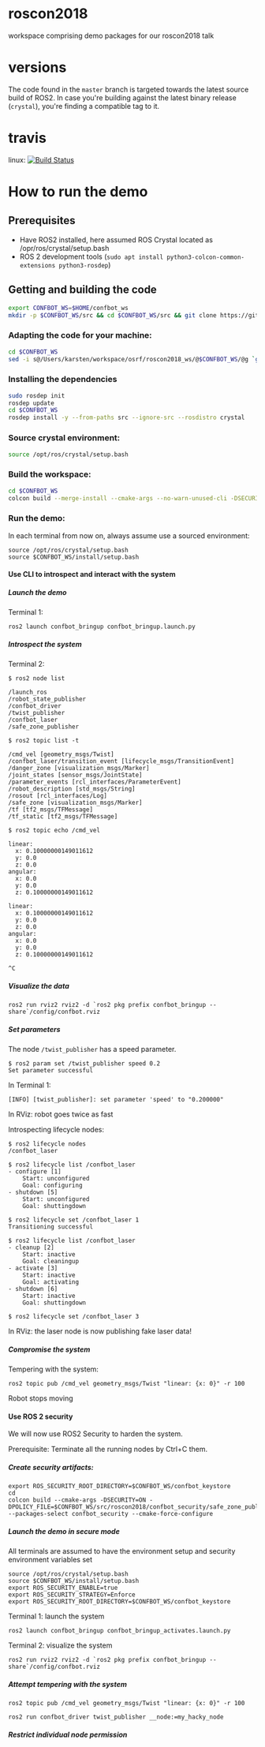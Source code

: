 # roscon2018
workspace comprising demo packages for our roscon2018 talk

# versions
The code found in the `master` branch is targeted towards the latest source build of ROS2. In case you're building against the latest binary release (`crystal`), you're finding a compatible tag to it.

# travis
linux: [![Build Status](https://travis-ci.org/Karsten1987/roscon2018.svg?branch=master)](https://travis-ci.org/Karsten1987/roscon2018)

# How to run the demo

## Prerequisites

- Have ROS2 installed, here assumed ROS Crystal located as /opr/ros/crystal/setup.bash
- ROS 2 development tools (`sudo apt install python3-colcon-common-extensions python3-rosdep`)

## Getting and building the code

```bash
export CONFBOT_WS=$HOME/confbot_ws
mkdir -p $CONFBOT_WS/src && cd $CONFBOT_WS/src && git clone https://github.com/Karsten1987/roscon2018 && cd $CONFBOT_WS
```

### Adapting the code for your machine:
```bash
cd $CONFBOT_WS
sed -i s@/Users/karsten/workspace/osrf/roscon2018_ws/@$CONFBOT_WS/@g `grep -lr "/karsten/"  --exclude README.md`
```

### Installing the dependencies
```bash
sudo rosdep init
rosdep update
cd $CONFBOT_WS
rosdep install -y --from-paths src --ignore-src --rosdistro crystal
```

### Source crystal environment:
```bash
source /opt/ros/crystal/setup.bash
```

### Build the workspace:
```bash
cd $CONFBOT_WS
colcon build --merge-install --cmake-args --no-warn-unused-cli -DSECURITY=ON
```

### Run the demo:
In each terminal from now on, always assume use a sourced environment:
```
source /opt/ros/crystal/setup.bash
source $CONFBOT_WS/install/setup.bash
```

#### Use CLI to introspect and interact with the system

##### Launch the demo
Terminal 1:
```
ros2 launch confbot_bringup confbot_bringup.launch.py
```

##### Introspect the system
Terminal 2:
```
$ ros2 node list

/launch_ros
/robot_state_publisher
/confbot_driver
/twist_publisher
/confbot_laser
/safe_zone_publisher
```

```
$ ros2 topic list -t

/cmd_vel [geometry_msgs/Twist]
/confbot_laser/transition_event [lifecycle_msgs/TransitionEvent]
/danger_zone [visualization_msgs/Marker]
/joint_states [sensor_msgs/JointState]
/parameter_events [rcl_interfaces/ParameterEvent]
/robot_description [std_msgs/String]
/rosout [rcl_interfaces/Log]
/safe_zone [visualization_msgs/Marker]
/tf [tf2_msgs/TFMessage]
/tf_static [tf2_msgs/TFMessage]
```

```
$ ros2 topic echo /cmd_vel

linear:
  x: 0.10000000149011612
  y: 0.0
  z: 0.0
angular:
  x: 0.0
  y: 0.0
  z: 0.10000000149011612

linear:
  x: 0.10000000149011612
  y: 0.0
  z: 0.0
angular:
  x: 0.0
  y: 0.0
  z: 0.10000000149011612

^C
```


##### Visualize the data
```
ros2 run rviz2 rviz2 -d `ros2 pkg prefix confbot_bringup --share`/config/confbot.rviz
```

##### Set parameters
The node `/twist_publisher` has a speed parameter.

```
$ ros2 param set /twist_publisher speed 0.2
Set parameter successful
```

In Terminal 1:
```
[INFO] [twist_publisher]: set parameter 'speed' to "0.200000"
```

In RViz: robot goes twice as fast


Introspecting lifecycle nodes:
```
$ ros2 lifecycle nodes
/confbot_laser
```

```
$ ros2 lifecycle list /confbot_laser
- configure [1]
	Start: unconfigured
	Goal: configuring
- shutdown [5]
	Start: unconfigured
	Goal: shuttingdown
```

```
$ ros2 lifecycle set /confbot_laser 1
Transitioning successful
```

```
$ ros2 lifecycle list /confbot_laser
- cleanup [2]
	Start: inactive
	Goal: cleaningup
- activate [3]
	Start: inactive
	Goal: activating
- shutdown [6]
	Start: inactive
	Goal: shuttingdown
```

```
$ ros2 lifecycle set /confbot_laser 3
```
In RViz: the laser node is now publishing fake laser data!

##### Compromise the system
Tempering with the system:
```
ros2 topic pub /cmd_vel geometry_msgs/Twist "linear: {x: 0}" -r 100
```
Robot stops moving



#### Use ROS 2 security

We will now use ROS2 Security to harden the system.

Prerequisite: Terminate all the running nodes by Ctrl+C them.


##### Create security artifacts:
```
export ROS_SECURITY_ROOT_DIRECTORY=$CONFBOT_WS/confbot_keystore
cd
colcon build --cmake-args -DSECURITY=ON -DPOLICY_FILE=$CONFBOT_WS/src/roscon2018/confbot_security/safe_zone_publisher_policies.xml --packages-select confbot_security --cmake-force-configure
```

##### Launch the demo in secure mode

All terminals are assumed to have the environment setup and security environment variables set
```
source /opt/ros/crystal/setup.bash
source $CONFBOT_WS/install/setup.bash
export ROS_SECURITY_ENABLE=true
export ROS_SECURITY_STRATEGY=Enforce
export ROS_SECURITY_ROOT_DIRECTORY=$CONFBOT_WS/confbot_keystore
```

Terminal 1: launch the system
```
ros2 launch confbot_bringup confbot_bringup_activates.launch.py
```

Terminal 2: visualize the system
```
ros2 run rviz2 rviz2 -d `ros2 pkg prefix confbot_bringup --share`/config/confbot.rviz
```

##### Attempt tempering with the system

```
ros2 topic pub /cmd_vel geometry_msgs/Twist "linear: {x: 0}" -r 100
```


```
ros2 run confbot_driver twist_publisher __node:=my_hacky_node
```


##### Restrict individual node permission

